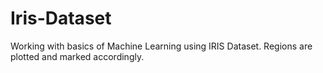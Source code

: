 # Iris-Dataset

Working with basics of Machine Learning using IRIS Dataset.
Regions are plotted and marked accordingly.
